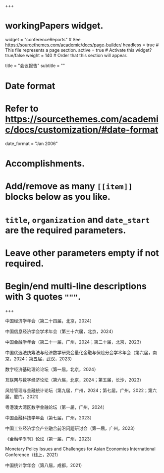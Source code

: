 +++
# workingPapers widget.
widget = "conferenceReports"  # See https://sourcethemes.com/academic/docs/page-builder/
headless = true  # This file represents a page section.
active = true  # Activate this widget? true/false
weight = 140  # Order that this section will appear.

title = "会议报告"
subtitle = ""

# Date format
#   Refer to https://sourcethemes.com/academic/docs/customization/#date-format
date_format = "Jan 2006"

# Accomplishments.
#   Add/remove as many `[[item]]` blocks below as you like.
#   `title`, `organization` and `date_start` are the required parameters.
#   Leave other parameters empty if not required.
#   Begin/end multi-line descriptions with 3 quotes `"""`.

+++


中国经济学年会（第二十四届，北京，2024）

中国信息经济学会学术年会（第三十六届，北京，2024）

中国金融学年会（第二十一届，广州，2024；第二十届，北京，2023）

中国优选法统筹法与经济数学研究会量化金融与保险分会学术年会（第六届，南京，2024；第五届，武汉，2023）

数字经济基础理论论坛（第一届，北京，2024）

互联网与数字经济论坛（第六届，北京，2024；第五届，长沙，2023）

风险管理与金融统计论坛（第九届，广州，2024；第七届，广州，2022；第六届，厦门，2021）

粤港澳大湾区数字金融论坛（第一届，广州，2024）

中国金融科技学年会（第七届，广州，2023）

中国工业经济学会产业融合前沿问题研讨会（第一届，广州，2023）

《金融学季刊》论坛（第一届，广州，2023）

Monetary Policy Issues and Challenges for Asian Economies International Conference（线上，2021）

中国统计学年会（第八届，成都，2021）
